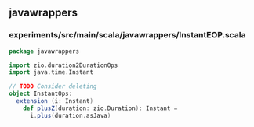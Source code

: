 ## javawrappers

 

### experiments/src/main/scala/javawrappers/InstantEOP.scala
```scala
package javawrappers

import zio.duration2DurationOps
import java.time.Instant

// TODO Consider deleting
object InstantOps:
  extension (i: Instant)
    def plusZ(duration: zio.Duration): Instant =
      i.plus(duration.asJava)

```

